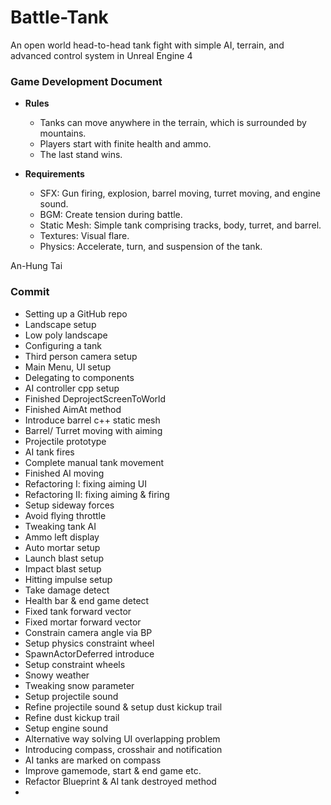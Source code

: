 # Battle-Tank
An open world head-to-head tank fight with simple AI, terrain, and advanced control system in Unreal Engine 4

### Game Development Document
- **Rules**
	- Tanks can move anywhere in the terrain, which is surrounded by mountains.
	- Players start with finite health and ammo.
	- The last stand wins.

- **Requirements**
	- SFX: Gun firing, explosion, barrel moving, turret moving, and engine sound.
	- BGM: Create tension during battle.
	- Static Mesh: Simple tank comprising tracks, body, turret, and barrel.
	- Textures: Visual flare.
	- Physics: Accelerate, turn, and suspension of the tank.

An-Hung Tai

### Commit
* Setting up a GitHub repo
* Landscape setup
* Low poly landscape
* Configuring a tank
* Third person camera setup
* Main Menu, UI setup
* Delegating to components
* AI controller cpp setup
* Finished DeprojectScreenToWorld
* Finished AimAt method
* Introduce barrel c++ static mesh
* Barrel/ Turret moving with aiming
* Projectile prototype
* AI tank fires
* Complete manual tank movement
* Finished AI moving
* Refactoring I: fixing aiming UI
* Refactoring II: fixing aiming & firing
* Setup sideway forces
* Avoid flying throttle
* Tweaking tank AI
* Ammo left display
* Auto mortar setup
* Launch blast setup
* Impact blast setup
* Hitting impulse setup
* Take damage detect
* Health bar & end game detect
* Fixed tank forward vector
* Fixed mortar forward vector
* Constrain camera angle via BP
* Setup physics constraint wheel
* SpawnActorDeferred introduce
* Setup constraint wheels
* Snowy weather
* Tweaking snow parameter
* Setup projectile sound
* Refine projectile sound & setup dust kickup trail
* Refine dust kickup trail
* Setup engine sound
* Alternative way solving UI overlapping problem
* Introducing compass, crosshair and notification
* AI tanks are marked on compass
* Improve gamemode, start & end game etc.
* Refactor Blueprint & AI tank destroyed method
*